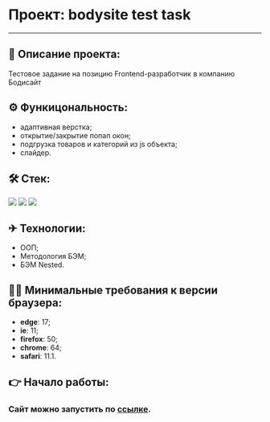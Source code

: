 # Проект: bodysite test task
------


## 📖 Описание проекта:
Тестовое задание на позицию Frontend-разработчик в компанию Бодисайт

## ⚙ Функицональность:
* адаптивная верстка;
* открытие/закрытие попап окон;
* подгрузка товаров и категорий из js объекта;
* слайдер.

## 🛠 Стек:
<p>
  <img src="https://img.shields.io/badge/Html-gray?style=for-the-badge&logo=HTML5&logoColor=red/">
  <img src="https://img.shields.io/badge/CSS-gray?style=for-the-badge&logo=CSS3&logoColor=orange/"> 
  <img src="https://img.shields.io/badge/JavaScript-gray?style=for-the-badge&logo=JavaScript&logoColor=/">
</p>

## ✈ Технологии:
* ООП;
* Методология БЭМ;
* БЭМ Nested.

## 👨‍⚖️ Минимальные требования к версии браузера:
* __edge__: 17;
* __ie__: 11;
* __firefox__: 50;
* __chrome__: 64;
* __safari__: 11.1.

## 👉 Начало работы:

### Сайт можно запустить по [ссылке](https://skoroxodtwo.github.io/bodysite-test-task/).
